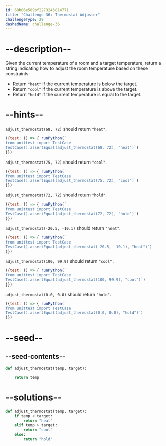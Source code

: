 ```yaml
---
id: 68b06e589bf2273243814771
title: "Challenge 36: Thermostat Adjuster"
challengeType: 29
dashedName: challenge-36
---
```


# --description--

Given the current temperature of a room and a target temperature, return a string indicating how to adjust the room temperature based on these constraints:

- Return `"heat"` if the current temperature is below the target.
- Return `"cool"` if the current temperature is above the target.
- Return `"hold"` if the current temperature is equal to the target.

# --hints--

`adjust_thermostat(68, 72)` should return `"heat"`.

```js
({test: () => { runPython(`
from unittest import TestCase
TestCase().assertEqual(adjust_thermostat(68, 72), "heat")`)
}})
```

`adjust_thermostat(75, 72)` should return `"cool"`.

```js
({test: () => { runPython(`
from unittest import TestCase
TestCase().assertEqual(adjust_thermostat(75, 72), "cool")`)
}})
```

`adjust_thermostat(72, 72)` should return `"hold"`.

```js
({test: () => { runPython(`
from unittest import TestCase
TestCase().assertEqual(adjust_thermostat(72, 72), "hold")`)
}})
```

`adjust_thermostat(-20.5, -10.1)` should return `"heat"`.

```js
({test: () => { runPython(`
from unittest import TestCase
TestCase().assertEqual(adjust_thermostat(-20.5, -10.1), "heat")`)
}})
```

`adjust_thermostat(100, 99.9)` should return `"cool"`.

```js
({test: () => { runPython(`
from unittest import TestCase
TestCase().assertEqual(adjust_thermostat(100, 99.9), "cool")`)
}})
```

`adjust_thermostat(0.0, 0.0)` should return `"hold"`.

```js
({test: () => { runPython(`
from unittest import TestCase
TestCase().assertEqual(adjust_thermostat(0.0, 0.0), "hold")`)
}})
```

# --seed--

## --seed-contents--

```py
def adjust_thermostat(temp, target):

    return temp
```

# --solutions--

```py
def adjust_thermostat(temp, target):
    if temp < target:
        return "heat"
    elif temp > target:
        return "cool"
    else:
        return "hold"
```
